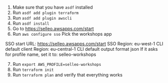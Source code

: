 1. Make sure that you have `asdf` installed
2. Run `asdf add plugin terraform`
3. Run `asdf add plugin awscli`
4. Run `asdf install`
5. Go to https://selleo.awsapps.com/start
6. Run `aws configure sso`
Pick the workshops app

SSO start URL: https://selleo.awsapps.com/start
SSO Region: eu-west-1
CLI default client Region: eu-central-1
CLI default output format json
If it asks for profile name, set it to: selleo-workshops

7. Run `export AWS_PROFILE=selleo-workshops`
8. Run `terraform init`
9. Run `terraform plan` and verify that everything works

